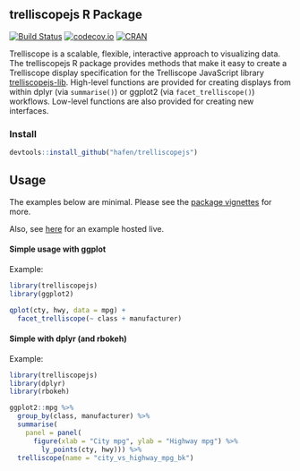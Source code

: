 ## trelliscopejs R Package

[![Build Status](https://travis-ci.org/hafen/trelliscopejs.svg?branch=master)](https://travis-ci.org/hafen/trelliscopejs)
[![codecov.io](https://codecov.io/github/hafen/trelliscopejs/coverage.svg?branch=master)](https://codecov.io/github/hafen/trelliscopejs?branch=master)
[![CRAN](http://www.r-pkg.org/badges/version/trelliscopejs)](https://cran.r-project.org/package=trelliscopejs)

Trelliscope is a scalable, flexible, interactive approach to visualizing data. The trelliscopejs R package provides methods that make it easy to create a Trelliscope display specification for the Trelliscope JavaScript library [trelliscopejs-lib](https://github.com/hafen/trelliscopejs-lib). High-level functions are provided for creating displays from within dplyr (via `summarise()`) or ggplot2 (via `facet_trelliscope()`) workflows. Low-level functions are also provided for creating new interfaces.

### Install

```r
devtools::install_github("hafen/trelliscopejs")
```

## Usage

The examples below are minimal. Please see the [package vignettes](https://hafen.github.io/trelliscopejs) for more.

Also, see [here](http://hafen.github.io/trelliscopejs-demo/housing) for an example hosted live.

#### Simple usage with ggplot

Example:

```r
library(trelliscopejs)
library(ggplot2)

qplot(cty, hwy, data = mpg) +
  facet_trelliscope(~ class + manufacturer)
```

#### Simple with dplyr (and rbokeh)

Example:

```r
library(trelliscopejs)
library(dplyr)
library(rbokeh)

ggplot2::mpg %>%
  group_by(class, manufacturer) %>%
  summarise(
    panel = panel(
      figure(xlab = "City mpg", ylab = "Highway mpg") %>%
        ly_points(cty, hwy))) %>%
  trelliscope(name = "city_vs_highway_mpg_bk")
```
